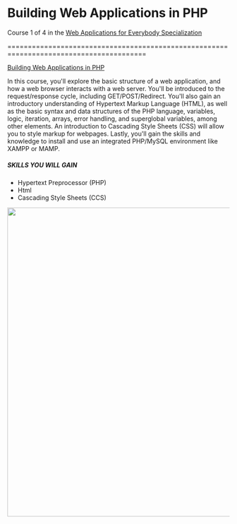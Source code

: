 # Building Web Applications in PHP

Course 1 of 4 in the [Web Applications for Everybody Specialization](https://www.coursera.org/specializations/web-applications) 

========================================================================================


[Building Web Applications in PHP](#https://www.coursera.org/learn/web-applications-php)

In this course, you'll explore the basic structure of a web application, and how a web browser interacts with a web server. You'll be introduced to the request/response cycle, including GET/POST/Redirect. You'll also gain an introductory understanding of Hypertext Markup Language (HTML), as well as the basic syntax and data structures of the PHP language, variables, logic, iteration, arrays, error handling, and superglobal variables, among other elements. An introduction to Cascading Style Sheets (CSS) will allow you to style markup for webpages. Lastly, you'll gain the skills and knowledge to install and use an integrated PHP/MySQL environment like XAMPP or MAMP.

##### SKILLS YOU WILL GAIN
* Hypertext Preprocessor (PHP)
* Html
* Cascading Style Sheets (CCS)

<img src="https://github.com/HimashiNethinikaRodrigo/Building-Web-Applications-in-PHP-answer-key/blob/main/BuildingWebApplicationsInPHP/certificate.jpeg?raw=true" width=700/>

